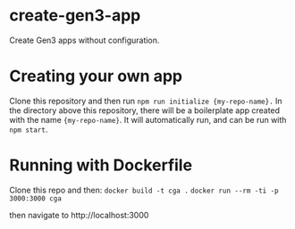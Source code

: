 # create-gen3-app
Create Gen3 apps without configuration.

# Creating your own app
Clone this repository and then run `npm run initialize {my-repo-name}.` 
In the directory above this repository, there will be a boilerplate app created with the name `{my-repo-name}`.
It will automatically run, and can be run with `npm start`.

# Running with Dockerfile

Clone this repo and then:
`docker build -t cga .`
`docker run --rm -ti -p 3000:3000 cga`

then navigate to http://localhost:3000

